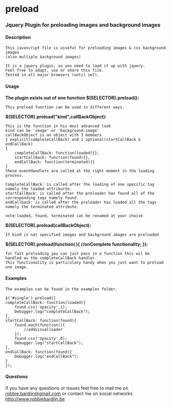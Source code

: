 # preload
### Jquery Plugin for preloading images and background images


#### Description

	This javascript file is usseful for preloading images & css background images
	(also multiple background images)
	
	It is a jquery plugin, so you need to load it up with jquery.
	Feel free to adapt, use or share this file.
	Tested in all major browsers (until ie7).

#### Usage

**The plugin exists out of one function $(SELECTOR).preload():**

	This preload function can be used in different ways.	
**$(SELECTOR).preload("kind",callBackObject):**

	This is the function in his most advanced look
	kind can be 'image' or 'background-image'
	callBackObject is an object with 3 members
	1 explicit(completeCallBack) and 2 optional(startCallBack & endCallBack)
	{
		completeCallBack: function(loaded){},
		startCallBack: function(found){},
		endCallBack: function(terminated){}
	}
	these eventHandlers are called at the right moment in the loading process.
	
	CompleteCallBack: is called after the loading of one specific tag namely the loaded attriburte.
	startCallBack: is called after the preloader has found all of the corresponding tags namely found.
	endCallback: is called after the preloader has loaded all the tags namely the terminated attribute.
	
	note:loaded, found, terminated can be renamed at your choise
	

**$(SELECTOR).preload(callBackObject):**
	
	If kind is not specified images and background images are preloaded

**$(SELECTOR).preload(function( ){ //onComplete functionality; }):**

	for fast preloading you can just pass in a function this wil be handled as the completeCallBack handler.
	This functionality is particulary handy when you just want to preload one image.
	
#### Examples

	The examples can be found in the examples folder.
	
	$('#single').preload({
	completeCallBack: function(loaded){
		found.css('opacity',1);
		Debugger.log("completeCallBack");
	},
	startCallBack: function(found){
		found.each(function(){
			//addvisualloader
		});
		found.css('opacity',0);
		Debugger.log("startCallBack");
	},
	endCallBack: function(found){
		Debugger.log("endCallBack");
	}
	});

#### Questions

If you have any questions or issues feel free to mail me on robbie.bardijn@gmail.com 
or contact me on social networks http://www.robbiebardijn.be